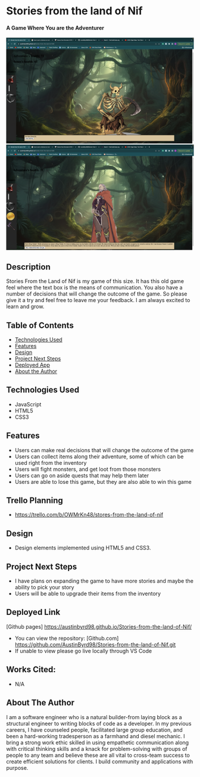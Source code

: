 # Stories from the land of Nif

#### A Game Where You are the Adventurer
<img src="./assets/Screenshot 2023-10-21 at 10.48.22 AM.png" alt="game screen"/>
<img src="./assets/Screenshot 2023-10-21 at 10.49.04 AM.png" alt="game screen"/>

## Description
Stories From the Land of Nif is my game of this size. It has this old game feel where the text box is the means of communication. You also have a number of decisions that will change the outcome of the game. So please give it a try and feel free to leave me your feedback. I am always excited to learn and grow.
## Table of Contents
* [Technologies Used](#technologiesused)
* [Features](#features)
* [Design](#design)
* [Project Next Steps](#nextsteps)
* [Deployed App](#deployment)
* [About the Author](#author)

## <a name="technologiesused"></a>Technologies Used
* JavaScript
* HTML5
* CSS3


## Features
* Users can make real decisions that will change the outcome of the game
* Users can collect items along their adventure, some of which can be used right from the inventory
* Users will fight monsters, and get loot from those monsters 
* Users can go on aside quests that may help them later
* Users are able to lose this game, but they are also able to win this game

## Trello Planning
* https://trello.com/b/OWMrKn48/stores-from-the-land-of-nif

## <a name="design"></a>Design
* Design elements implemented using HTML5 and CSS3. 


## <a name="next-steps"></a>Project Next Steps
* I have plans on expanding the game to have more stories and maybe the ability to pick your story
* Users will be able to upgrade their items from the inventory

## <a name="deployment"></a>Deployed Link
[Github pages] https://austinbyrd98.github.io/Stories-from-the-land-of-Nif/
* You can view the repository:
[Github.com] https://github.com/AustinByrd98/Stories-from-the-land-of-Nif.git
* If unable to view please go live locally through VS Code
    
## Works Cited:
* N/A


## <a name="author"></a>About The Author
I am a software engineer who is a natural builder-from laying block as a structural engineer to writing blocks of code as a developer. In my previous careers, I have counseled people, facilitated large group education, and been a hard-working tradesperson as a farmhand and diesel mechanic. I bring a strong work ethic skilled in using empathetic communication along with critical thinking skills and a knack for problem-solving with groups of people to any team and believe these are all vital to cross-team success to create efficient solutions for clients. I build community and applications with purpose.













